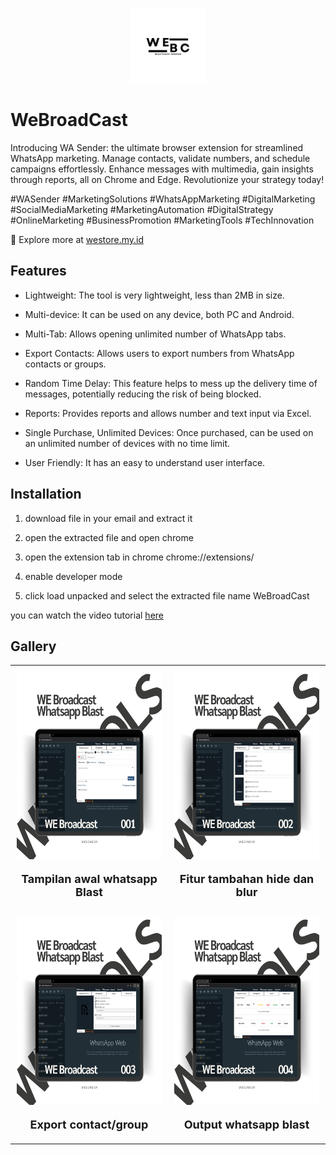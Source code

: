 <!-- create logo in midle readme md  -->

<p align="center">
  <img src="https://github.com/rezapace/Whatsapp-Api/blob/main/WeBroadcast/picture/LOGO/weBroadcast.png?raw=true" alt="WeBroadCast" width="120" height="120">
</p>

# WeBroadCast

Introducing WA Sender: the ultimate browser extension for streamlined WhatsApp marketing. Manage contacts, validate numbers, and schedule campaigns effortlessly. Enhance messages with multimedia, gain insights through reports, all on Chrome and Edge. Revolutionize your strategy today! 

#WASender #MarketingSolutions #WhatsAppMarketing #DigitalMarketing #SocialMediaMarketing #MarketingAutomation #DigitalStrategy #OnlineMarketing #BusinessPromotion #MarketingTools #TechInnovation

💼 Explore more at [westore.my.id](https://westore.my.id/)


## Features

- Lightweight: The tool is very lightweight, less than 2MB in size.

- Multi-device: It can be used on any device, both PC and Android.

- Multi-Tab: Allows opening unlimited number of WhatsApp tabs.

- Export Contacts: Allows users to export numbers from WhatsApp contacts or groups.

- Random Time Delay: This feature helps to mess up the delivery time of messages, potentially reducing the risk of being blocked.

- Reports: Provides reports and allows number and text input via Excel.

- Single Purchase, Unlimited Devices: Once purchased, can be used on an unlimited number of devices with no time limit.

- User Friendly: It has an easy to understand user interface.

## Installation

<!-- buat agar menjadi gambar dan deskripsi -->

1. download file in your email and extract it

2. open the extracted file and open chrome

3. open the extension tab in chrome chrome://extensions/

4. enable developer mode

5. click load unpacked and select the extracted file name WeBroadCast

you can watch the video tutorial [here](https://youtube.com/playlist?list=PLRzM0GJRyhbnMjo8FdgTisJdZwRGqfUOt&si=AzPJL53JrARTGYFk)

## Gallery

<!-- buat agar menjadi gambar dan deskripsi -->


<table style="border-collapse: collapse; width: 100%">
  <tr>
    <td style="width: 50%; text-align: center; padding: 10px">
      <img src="https://github.com/rezapace/Whatsapp-Api/blob/main/WeBroadcast/picture/3)%20MOCUP/WeBroadCast%20Transparant/1.png?raw=true" alt="WeBroadCast" width="300" height="300">
      <p style="font-size: 18px; font-weight: bold; margin-bottom: 10px">Tampilan awal whatsapp Blast</p>
    </td>
    <td style="width: 50%; text-align: center; padding: 10px">
      <img src="https://github.com/rezapace/Whatsapp-Api/blob/main/WeBroadcast/picture/3)%20MOCUP/WeBroadCast%20Transparant/2.png?raw=true" alt="WeBroadCast" width="300" height="300">
      <p style="font-size: 18px; font-weight: bold; margin-bottom: 10px">Fitur tambahan hide dan blur</p>
    </td>
  </tr>
  <tr>
    <td style="width: 50%; text-align: center; padding: 10px">
      <img src="https://github.com/rezapace/Whatsapp-Api/blob/main/WeBroadcast/picture/3)%20MOCUP/WeBroadCast%20Transparant/3.png?raw=true" alt="WeBroadCast" width="300" height="300">
      <p style="font-size: 18px; font-weight: bold; margin-bottom: 10px">Export contact/group</p>
    </td>
    <td style="width: 50%; text-align: center; padding: 10px">
      <img src="https://github.com/rezapace/Whatsapp-Api/blob/main/WeBroadcast/picture/3)%20MOCUP/WeBroadCast%20Transparant/4.png?raw=true" alt="WeBroadCast" width="300" height="300">
      <p style="font-size: 18px; font-weight: bold; margin-bottom: 10px">Output whatsapp blast</p>
    </td>
  </tr>
</table>





